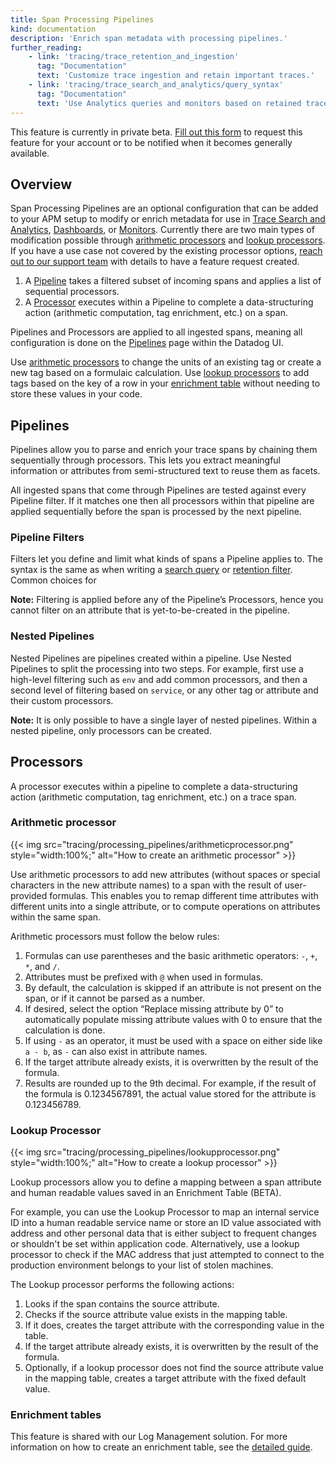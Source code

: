 ```yaml
---
title: Span Processing Pipelines
kind: documentation
description: 'Enrich span metadata with processing pipelines.'
further_reading:
    - link: 'tracing/trace_retention_and_ingestion'
      tag: "Documentation"
      text: 'Customize trace ingestion and retain important traces.'
    - link: 'tracing/trace_search_and_analytics/query_syntax'
      tag: "Documentation"
      text: 'Use Analytics queries and monitors based on retained traces.'
---
```

<div class="alert alert-warning">
This feature is currently in private beta. <a href="https://docs.google.com/forms/d/1RlT0FNdFjiEzkQgxiCf77ugpW0w5a17X7JQ7E286jM4">Fill out this form</a> to request this feature for your account or to be notified when it becomes generally available.
</div>

## Overview

Span Processing Pipelines are an optional configuration that can be added to your APM setup to modify or enrich metadata for use in [Trace Search and Analytics][1], [Dashboards][2], or [Monitors][3].  Currently there are two main types of modification possible through [arithmetic processors](#arithmetic-processor) and [lookup processors](#lookup-processor).  If you have a use case not covered by the existing processor options, [reach out to our support team][4] with details to have a feature request created.

1. A [Pipeline](#pipelines) takes a filtered subset of incoming spans and applies a list of sequential processors.
2. A [Processor](#processors) executes within a Pipeline to complete a data-structuring action (arithmetic computation, tag enrichment, etc.) on a span.

Pipelines and Processors are applied to all ingested spans, meaning all configuration is done on the [Pipelines][5] page within the Datadog UI.

Use [arithmetic processors](#arithmetic-processor) to change the units of an existing tag or create a new tag based on a formulaic calculation.  Use [lookup processors](#lookup-processor) to add tags based on the key of a row in your [enrichment table][6] without needing to store these values in your code.

## Pipelines

Pipelines allow you to parse and enrich your trace spans by chaining them sequentially through processors. This lets you extract meaningful information or attributes from semi-structured text to reuse them as facets.

All ingested spans that come through Pipelines are tested against every Pipeline filter. If it matches one then all processors within that pipeline are applied sequentially before the span is processed by the next pipeline.

### Pipeline Filters

Filters let you define and limit what kinds of spans a Pipeline applies to. The syntax is the same as when writing a [search query][7] or [retention filter][8].  Common choices for

**Note:** Filtering is applied before any of the Pipeline’s Processors, hence you cannot filter on an attribute that is yet-to-be-created in the pipeline.

### Nested Pipelines

Nested Pipelines are pipelines created within a pipeline. Use Nested Pipelines to split the processing into two steps. For example, first use a high-level filtering such as `env` and add common processors, and then a second level of filtering based on `service`, or any other tag or attribute and their custom processors.

**Note:** It is only possible to have a single layer of nested pipelines.  Within a nested pipeline, only processors can be created.

## Processors

A processor executes within a pipeline to complete a data-structuring action (arithmetic computation, tag enrichment, etc.) on a trace span.

### Arithmetic processor

{{< img src="tracing/processing_pipelines/arithmeticprocessor.png" style="width:100%;" alt="How to create an arithmetic processor" >}}

Use arithmetic processors to add new attributes (without spaces or special characters in the new attribute names) to a span with the result of user-provided formulas. This enables you to remap different time attributes with different units into a single attribute, or to compute operations on attributes within the same span.

Arithmetic processors must follow the below rules:

1. Formulas can use parentheses and the basic arithmetic operators: `-`, `+`, `*`, and `/`.
2. Attributes must be prefixed with `@` when used in formulas.
3. By default, the calculation is skipped if an attribute is not present on the span, or if it cannot be parsed as a number.
4. If desired, select the option “Replace missing attribute by 0” to automatically populate missing attribute values with 0 to ensure that the calculation is done.
5. If using `-` as an operator, it must be used with a space on either side like `a - b`, as `-` can also exist in attribute names.
6. If the target attribute already exists, it is overwritten by the result of the formula.
7. Results are rounded up to the 9th decimal. For example, if the result of the formula is 0.1234567891, the actual value stored for the attribute is 0.123456789.

### Lookup Processor

{{< img src="tracing/processing_pipelines/lookupprocessor.png" style="width:100%;" alt="How to create a lookup processor" >}}

Lookup processors allow you to define a mapping between a span attribute and human readable values saved in an Enrichment Table (BETA).

For example, you can use the Lookup Processor to map an internal service ID into a human readable service name or store an ID value associated with address and other personal data that is either subject to frequent changes or shouldn't be set within application code. Alternatively, use a lookup processor to check if the MAC address that just attempted to connect to the production environment belongs to your list of stolen machines.

The Lookup processor performs the following actions:

1. Looks if the span contains the source attribute.
2. Checks if the source attribute value exists in the mapping table.
3. If it does, creates the target attribute with the corresponding value in the table.
4. If the target attribute already exists, it is overwritten by the result of the formula.
5. Optionally, if a lookup processor does not find the source attribute value in the mapping table, creates a target attribute with the fixed default value.

### Enrichment tables

This feature is shared with our Log Management solution. For more information on how to create an enrichment table, see the [detailed guide][6].


[1]: /tracing/trace_search_and_analytics/
[2]: /dashboards/
[3]: /monitors/monitor_types/apm/?tab=apmmetrics
[4]: /help
[5]: https://app.datadoghq.com/apm/traces/pipelines
[6]: /logs/guide/enrichment-tables/?tab=manualupload#overview
[7]: /tracing/trace_search_and_analytics/query_syntax/
[8]: /tracing/trace_retention_and_ingestion/#retention-filters
